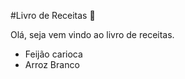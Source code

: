 #Livro de Receitas :cake:



Olá, seja vem vindo ao livro de receitas.



- Feijão carioca
- Arroz Branco